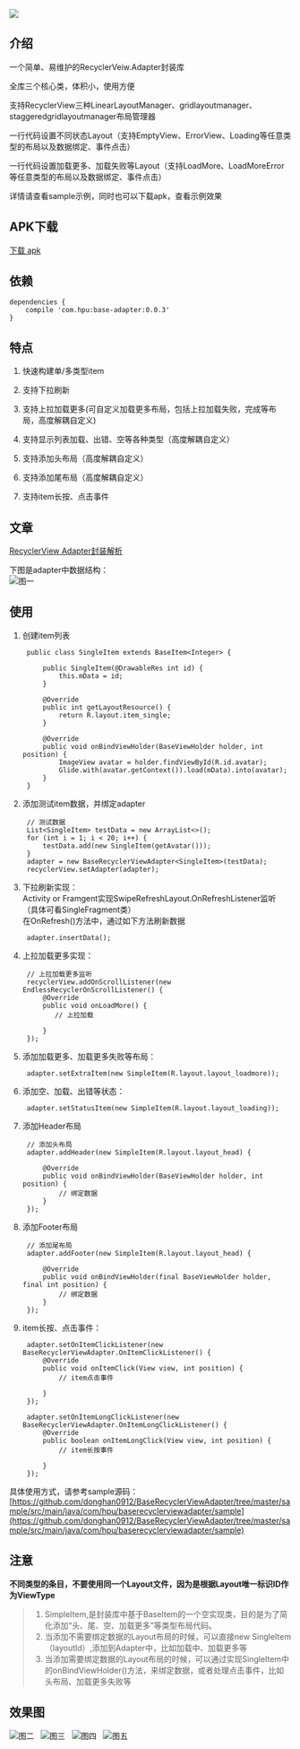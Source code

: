 ![](https://img.shields.io/badge/build-v0.0.3-brightgreen.svg)
## 介绍
一个简单、易维护的RecyclerVeiw.Adapter封装库  

全库三个核心类，体积小，使用方便 

支持RecyclerView三种LinearLayoutManager、gridlayoutmanager、staggeredgridlayoutmanager布局管理器  

一行代码设置不同状态Layout（支持EmptyView、ErrorView、Loading等任意类型的布局以及数据绑定、事件点击）       

一行代码设置加载更多、加载失败等Layout（支持LoadMore、LoadMoreError等任意类型的布局以及数据绑定、事件点击）         

详情请查看sample示例，同时也可以下载apk，查看示例效果 

## APK下载
[下载 apk](https://fir.im/8n2j)

## 依赖

	dependencies {
		compile 'com.hpu:base-adapter:0.0.3'
	}

## 特点

1. 快速构建单/多类型item

2. 支持下拉刷新

3. 支持上拉加载更多(可自定义加载更多布局，包括上拉加载失败，完成等布局，高度解耦自定义)

4. 支持显示列表加载、出错、空等各种类型（高度解耦自定义）

5. 支持添加头布局（高度解耦自定义）

6. 支持添加尾布局（高度解耦自定义）

7. 支持item长按、点击事件

## 文章
[RecyclerView Adapter封装解析](http://www.jianshu.com/p/8792d76b8148)  

下图是adapter中数据结构：  
![图一](screenshot/adapter_data.png)

## 使用

1. 创建item列表

		public class SingleItem extends BaseItem<Integer> {

		    public SingleItem(@DrawableRes int id) {
		        this.mData = id;
		    }
		
		    @Override
		    public int getLayoutResource() {
		        return R.layout.item_single;
		    }
		
		    @Override
		    public void onBindViewHolder(BaseViewHolder holder, int position) {
		        ImageView avatar = holder.findViewById(R.id.avatar);
		        Glide.with(avatar.getContext()).load(mData).into(avatar);
		    }
		}

2. 添加测试item数据，并绑定adapter

		// 测试数据
        List<SingleItem> testData = new ArrayList<>();
        for (int i = 1; i < 20; i++) {
            testData.add(new SingleItem(getAvatar()));
        }
        adapter = new BaseRecyclerViewAdapter<SingleItem>(testData);
        recyclerView.setAdapter(adapter);

3. 下拉刷新实现：  
  Activity or Framgent实现SwipeRefreshLayout.OnRefreshListener监听（具体可看SingleFragment类）  
  在OnRefresh()方法中，通过如下方法刷新数据

		adapter.insertData();

4. 上拉加载更多实现：

		// 上拉加载更多监听
        recyclerView.addOnScrollListener(new EndlessRecyclerOnScrollListener() {
            @Override
            public void onLoadMore() {
               // 上拉加载
                
            }
        });

5. 添加加载更多、加载更多失败等布局：  

		adapter.setExtraItem(new SimpleItem(R.layout.layout_loadmore));
	
6. 添加空、加载、出错等状态：

		adapter.setStatusItem(new SimpleItem(R.layout.layout_loading));

7. 添加Header布局

		// 添加头布局
        adapter.addHeader(new SimpleItem(R.layout.layout_head) {

            @Override
            public void onBindViewHolder(BaseViewHolder holder, int position) {
                // 绑定数据
            }
        });

8. 添加Footer布局

		// 添加尾布局
        adapter.addFooter(new SimpleItem(R.layout.layout_head) {

            @Override
            public void onBindViewHolder(final BaseViewHolder holder, final int position) {
                // 绑定数据
            }
        });

9. item长按、点击事件：

		adapter.setOnItemClickListener(new BaseRecyclerViewAdapter.OnItemClickListener() {
            @Override
            public void onItemClick(View view, int position) {
                // item点击事件

            }
        });

        adapter.setOnItemLongClickListener(new BaseRecyclerViewAdapter.OnItemLongClickListener() {
            @Override
            public boolean onItemLongClick(View view, int position) {
                // item长按事件

            }
        });


 具体使用方式，请参考sample源码：[https://github.com/donghan0912/BaseRecyclerViewAdapter/tree/master/sample/src/main/java/com/hpu/baserecyclerviewadapter/sample](https://github.com/donghan0912/BaseRecyclerViewAdapter/tree/master/sample/src/main/java/com/hpu/baserecyclerviewadapter/sample)

## 注意   
**不同类型的条目，不要使用同一个Layout文件，因为是根据Layout唯一标识ID作为ViewType**

> 1. SimpleItem,是封装库中基于BaseItem的一个空实现类，目的是为了简化添加“头、尾、空、加载更多”等类型布局代码。
> 2. 当添加不需要绑定数据的Layout布局的时候，可以直接new SingleItem（layoutId）,添加到Adapter中，比如加载中、加载更多等
> 3. 当添加需要绑定数据的Layout布局的时候，可以通过实现SingleItem中的onBindViewHolder()方法，来绑定数据，或者处理点击事件，比如头布局、加载更多失败等

## 效果图
  
![图二](screenshot/linear.gif)  
![图三](screenshot/error.gif)  
![图四](screenshot/glid.gif)  
![图五](screenshot/staggered.gif)  
